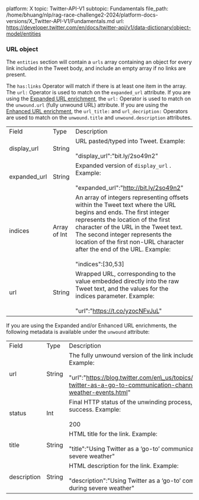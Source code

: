 platform: X
topic: Twitter-API-V1
subtopic: Fundamentals
file_path: /home/bhuang/nlp/rag-race-challenge2-2024/platform-docs-versions/X_Twitter-API-V1/Fundamentals.md
url: https://developer.twitter.com/en/docs/twitter-api/v1/data-dictionary/object-model/entities


### URL object 

The `entities` section will contain a `urls` array containing an object for every link included in the Tweet body, and include an empty array if no links are present.

The `has:links` Operator will match if there is at least one item in the array. The `url:` Operator is used to match on the `expanded_url` attribute. If you are using the [Expanded URL enrichment](http://support.gnip.com/enrichments/expanded_urls.html), the `url:` Operator is used to match on the `unwound.url` (fully unwound URL) attribute. If you are using the [Enhanced URL enrichment](http://support.gnip.com/enrichments/enhanced_urls.html), the `url_title:` and `url_decription:` Operators are used to match on the `unwound.title` and `unwound.description` attributes.

|     |     |     |
| --- | --- | --- |
| Field | Type | Description |
| display\_url | String | URL pasted/typed into Tweet. Example:<br><br>"display\_url":"bit.ly/2so49n2" |
| expanded\_url | String | Expanded version of `display_url` . Example:<br><br>"expanded\_url":"http://bit.ly/2so49n2" |
| indices | Array of Int | An array of integers representing offsets within the Tweet text where the URL begins and ends. The first integer represents the location of the first character of the URL in the Tweet text. The second integer represents the location of the first non-URL character after the end of the URL. Example:<br><br>"indices":\[30,53\] |
| url | String | Wrapped URL, corresponding to the value embedded directly into the raw Tweet text, and the values for the indices parameter. Example:<br><br>"url":"https://t.co/yzocNFvJuL" |

If you are using the Expanded and/or Enhanced URL enrichments, the following metadata is available under the `unwound` attribute:

|     |     |     |
| --- | --- | --- |
| Field | Type | Description |
| url | String | The fully unwound version of the link included in the Tweet. Example:<br><br>"url":"https://blog.twitter.com/en\_us/topics/insights/2016/using-twitter-as-a-go-to-communication-channel-during-severe-weather-events.html" |
| status | Int | Final HTTP status of the unwinding process, a '200' indicating success. Example:<br><br>200 |
| title | String | HTML title for the link. Example:<br><br>"title":"Using Twitter as a ‘go-to’ communication channel during severe weather" |
| description | String | HTML description for the link. Example:<br><br>"description":"Using Twitter as a ‘go-to’ communication channel during severe weather" |